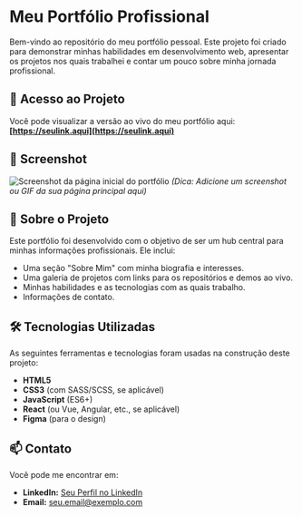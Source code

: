 # Meu Portfólio Profissional

Bem-vindo ao repositório do meu portfólio pessoal. Este projeto foi criado para demonstrar minhas habilidades em desenvolvimento web, apresentar os projetos nos quais trabalhei e contar um pouco sobre minha jornada profissional.

## 🚀 Acesso ao Projeto

Você pode visualizar a versão ao vivo do meu portfólio aqui:
**[https://seulink.aqui](https://seulink.aqui)**

## 📸 Screenshot

![Screenshot da página inicial do portfólio](caminho/para/sua/imagem.png)
*(Dica: Adicione um screenshot ou GIF da sua página principal aqui)*

## 📖 Sobre o Projeto

Este portfólio foi desenvolvido com o objetivo de ser um hub central para minhas informações profissionais. Ele inclui:
- Uma seção "Sobre Mim" com minha biografia e interesses.
- Uma galeria de projetos com links para os repositórios e demos ao vivo.
- Minhas habilidades e as tecnologias com as quais trabalho.
- Informações de contato.

## 🛠️ Tecnologias Utilizadas

As seguintes ferramentas e tecnologias foram usadas na construção deste projeto:

- **HTML5**
- **CSS3** (com SASS/SCSS, se aplicável)
- **JavaScript** (ES6+)
- **React** (ou Vue, Angular, etc., se aplicável)
- **Figma** (para o design)

## 📫 Contato

Você pode me encontrar em:
- **LinkedIn:** [Seu Perfil no LinkedIn](https://linkedin.com/in/seu-usuario)
- **Email:** seu.email@exemplo.com

